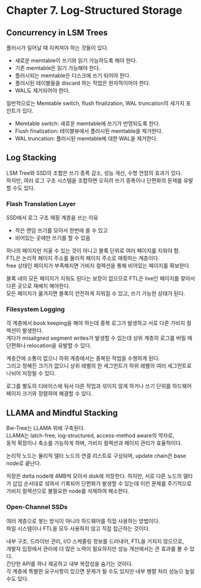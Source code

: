 # Chapter 7. Log-Structured Storage

## Concurrency in LSM Trees
플러시가 일어날 때 지켜져야 하는 것들이 있다.<br>
- 새로운 memtable이 쓰기와 읽기 가능하도록 해야 한다.
- 기존 memtable은 읽기 가능해야 한다.
- 플러시되는 memtable은 디스크에 쓰기 되어야 한다.
- 플러시된 테이블들을 discard 하는 작업은 원자적이어야 한다.
- WAL도 제거되어야 한다.

일반적으로는 Memtable switch, flush finalization, WAL truncation의 세가지 포인트가 있다.<br>
- Memtable switch: 새로운 memtable에 쓰기가 반영되도록 한다.
- Flush finalization: 테이블뷰에서 플러시된 memtable을 제거한다.
- WAL truncation: 플러시된 memtable에 대한 WAL을 제거한다.

## Log Stacking
LSM Tree와 SSD의 조합은 쓰기 증폭 감소, 성능 개선, 수명 연장의 효과가 있다.<br>
하지만, 여러 로그 구조 시스템을 조합하면 오히려 쓰기 증폭이나 단편화의 문제를 유발할 수도 있다.<br>

### Flash Translation Layer

SSD에서 로그 구조 매핑 계층을 쓰는 이유
- 작은 랜덤 쓰기를 모아서 한번에 쓸 수 있고
- 비어있는 곳에만 쓰기를 할 수 있음

하나의 페이지만 지울 수 있는 것이 아니고 블록 단위로 여러 페이지를 지워야 함.<br>
FTL은 논리적 페이지 주소를 물리적 페이지 주소로 매핑하는 계층이다.<br>
free 상태인 페이지가 부족해지면 가비지 컬렉션을 통해 비어있는 페이지를 확보한다.<br>

블록 내의 모든 페이지가 지워도 된다는 보장이 없으므로 FTL은 live인 페이지를 찾아서 다른 곳으로 재배치 해야한다.<br>
모든 페이지가 옮겨지면 블록이 안전하게 지워질 수 있고, 쓰기 가능한 상태가 된다.<br>

### Filesystem Logging
각 계층에서 book keeping을 해야 하는데 중복 로그가 발생하고 서로 다른 가비지 컬렉션이 발생한다.<br>
게다가 misaligned segment writes가 발생할 수 있는데 상위 계층의 로그를 버릴 때 단편화나 relocation을 유발할 수 있다.<br>


계층간에 소통이 없으니 하위 계층에서는 중복된 작업을 수행하게 된다.<br>
그리고 정해진 크기가 없으니 상위 레벨의 한 세그먼트가 하위 레벨의 여러 세그먼트로 나뉘어 저장될 수 있다.<br>

로그를 별도의 디바이스에 둬서 다른 작업과 섞이지 않게 하거나 쓰기 단위를 하드웨어 페이지 크기와 정렬하여 해결할 수 있다.<br>

## LLAMA and Mindful Stacking
Bw-Tree는 LLAMA 위에 구축된다.<br>
LLAMA는 latch-free, log-structured, access-method aware의 약자로,<br>
동적 확장이나 축소를 가능하게 하며, 가비지 컬렉션과 페이지 관리가 효율적이다.<br>

논리적 노드는 물리적 델타 노드의 연결 리스트로 구성되며,
update chain은 base node로 끝난다.<br>

저장은 delta node에 4MB씩 모아서 disk에 저장한다.
하지만, 서로 다른 노드의 델타가 삽입 순서대로 섞여서 기록되어 단편화가 발생할 수 있는데 이런 문제를 주기적으로 가비지 컬렉션으로 불필요한 node를 삭제하여 해소한다.<br>

### Open-Channel SSDs
여러 계층으로 쌓는 방식이 아니라 하드웨어를 직접 사용하는 방법이다.<br>
파일 시스템이나 FTL을 모두 사용하지 않고 직접 접근하는 것이다.<br>

내부 구조, 드라이브 관리, I/O 스케줄링 정보를 드러내어, FTL을 거치지 않으므로,<br>
개발자 입장에서 관리에 더 많은 노력이 필요하지만 성능 개선에서는 큰 효과를 볼 수 있다.<br>
간단한 API를 하나 제공하고 내부 복잡성을 숨기는 것이다.<br>
각 계층에 특별한 요구사항이 있으면 문제가 될 수도 있지만 내부 병렬 처리 성능으 높일 수도 있다.<br>
